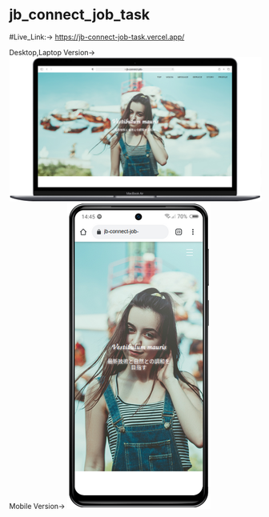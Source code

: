 # jb_connect_job_task
#Live_Link:->  https://jb-connect-job-task.vercel.app/

Desktop,Laptop Version->
![image_alt](https://github.com/alshohid/jb_connect_job_task/blob/b4d8d99b67ca3c75bf88fb6f69130e10dc7ff8b4/desktopresponsive.png)
Mobile Version->
![image_alt](https://github.com/alshohid/jb_connect_job_task/blob/5f885274aed91d108c37d753575b29bf84101845/mobileview.png)
